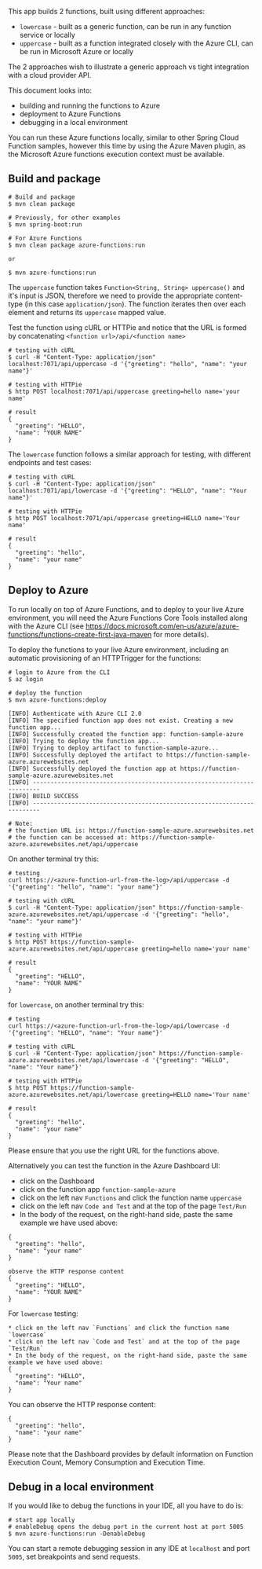 This app builds 2 functions, built using different approaches:
* `lowercase` - built as a generic function, can be run in any function service or locally
* `uppercase` - built as a function integrated closely with the Azure CLI, can be run in Microsoft Azure or locally

The 2 approaches wish to illustrate a generic approach vs tight integration with a cloud provider API.

This document looks into:
* building and running the functions to Azure
* deployment to Azure Functions
* debugging in a local environment

You can run these Azure functions locally, similar to other Spring Cloud Function samples, however this time by using the Azure Maven plugin, as the Microsoft Azure functions execution context must be available.

## Build and package 
```shell
# Build and package 
$ mvn clean package 

# Previously, for other examples
$ mvn spring-boot:run

# For Azure Functions
$ mvn clean package azure-functions:run

or 

$ mvn azure-functions:run
```

The `uppercase` function takes `Function<String, String> uppercase()` and it's input is JSON, therefore we need to
provide the appropriate content-type (in this case `application/json`). The function iterates then over each element and returns its `uppercase` mapped value.

Test the function using cURL or HTTPie and notice that the URL is formed by concatenating `<function url>/api/<function name>`
```shell
# testing with cURL
$ curl -H "Content-Type: application/json" localhost:7071/api/uppercase -d '{"greeting": "hello", "name": "your name"}'

# testing with HTTPie
$ http POST localhost:7071/api/uppercase greeting=hello name='your name'

# result
{
  "greeting": "HELLO",
  "name": "YOUR NAME"
}
```

The `lowercase` function follows a similar approach for testing, with different endpoints and test cases:
```shell
# testing with cURL
$ curl -H "Content-Type: application/json" localhost:7071/api/lowercase -d '{"greeting": "HELLO", "name": "Your name"}'

# testing with HTTPie
$ http POST localhost:7071/api/uppercase greeting=HELLO name='Your name'

# result
{
  "greeting": "hello",
  "name": "your name"
}
```
## Deploy to Azure
To run locally on top of Azure Functions, and to deploy to your live Azure environment, you will need the Azure Functions Core Tools installed along with the Azure CLI (see https://docs.microsoft.com/en-us/azure/azure-functions/functions-create-first-java-maven for more details).

To deploy the functions to your live Azure environment, including an automatic provisioning of an HTTPTrigger for the functions:
```shell
# login to Azure from the CLI
$ az login

# deploy the function
$ mvn azure-functions:deploy

[INFO] Authenticate with Azure CLI 2.0
[INFO] The specified function app does not exist. Creating a new function app...
[INFO] Successfully created the function app: function-sample-azure
[INFO] Trying to deploy the function app...
[INFO] Trying to deploy artifact to function-sample-azure...
[INFO] Successfully deployed the artifact to https://function-sample-azure.azurewebsites.net
[INFO] Successfully deployed the function app at https://function-sample-azure.azurewebsites.net
[INFO] ------------------------------------------------------------------------
[INFO] BUILD SUCCESS
[INFO] ------------------------------------------------------------------------

# Note: 
# the function URL is: https://function-sample-azure.azurewebsites.net
# the function can be accessed at: https://function-sample-azure.azurewebsites.net/api/uppercase
```

On another terminal try this: 
```shell
# testing
curl https://<azure-function-url-from-the-log>/api/uppercase -d '{"greeting": "hello", "name": "your name"}'

# testing with cURL
$ curl -H "Content-Type: application/json" https://function-sample-azure.azurewebsites.net/api/uppercase -d '{"greeting": "hello", "name": "your name"}'

# testing with HTTPie
$ http POST https://function-sample-azure.azurewebsites.net/api/uppercase greeting=hello name='your name'

# result
{
  "greeting": "HELLO",
  "name": "YOUR NAME"
}
```

for `lowercase`, on another terminal try this: 
```shell
# testing
curl https://<azure-function-url-from-the-log>/api/lowercase -d '{"greeting": "HELLO", "name": "Your name"}'

# testing with cURL
$ curl -H "Content-Type: application/json" https://function-sample-azure.azurewebsites.net/api/lowercase -d '{"greeting": "HELLO", "name": "Your name"}'

# testing with HTTPie
$ http POST https://function-sample-azure.azurewebsites.net/api/lowercase greeting=HELLO name='Your name'

# result
{
  "greeting": "hello",
  "name": "your name"
}
```
Please ensure that you use the right URL for the functions above. 

Alternatively you can test the function in the Azure Dashboard UI:

* click on the Dashboard
* click on the function app `function-sample-azure` 
* click on the left nav `Functions` and click the function name `uppercase`
* click on the left nav `Code and Test` and at the top of the page `Test/Run`
* In the body of the request, on the right-hand side, paste the same example we have used above:
```shell
{
  "greeting": "hello",
  "name": "your name"
}

observe the HTTP response content
{
  "greeting": "HELLO",
  "name": "YOUR NAME"
}
```

For `lowercase` testing:
```shell 
* click on the left nav `Functions` and click the function name `lowercase`
* click on the left nav `Code and Test` and at the top of the page `Test/Run`
* In the body of the request, on the right-hand side, paste the same example we have used above:
{
  "greeting": "HELLO",
  "name": "Your name"
}
```
You can observe the HTTP response content:
```shell
{
  "greeting": "hello",
  "name": "your name"
}
```

Please note that the Dashboard provides by default information on Function Execution Count, Memory Consumption and Execution Time.

## Debug in a local environment
If you would like to debug the functions in your IDE, all you have to do is:
```shell
# start app locally
# enableDebug opens the debug port in the current host at port 5005
$ mvn azure-functions:run -DenableDebug
```

You can start a remote debugging session in any IDE at `localhost` and port `5005`, set breakpoints and send requests.